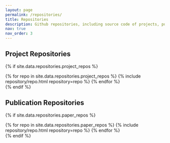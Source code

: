 ```yaml
---
layout: page
permalink: /repositories/
title: Repositories
description: Github repositories, including source code of projects, publications, etc.
nav: true
nav_order: 3
---
```


<!-- ## GitHub users

{% if site.data.repositories.github_users %}
<div class="repositories d-flex flex-wrap flex-md-row flex-column justify-content-between align-items-center">
  {% for user in site.data.repositories.github_users %}
    {% include repository/repo_user.html username=user %}
  {% endfor %}
</div>

---

{% if site.repo_trophies.enabled %}
{% for user in site.data.repositories.github_users %}
  {% if site.data.repositories.github_users.size > 1 %}
  <h4>{{ user }}</h4>
  {% endif %}
  <div class="repositories d-flex flex-wrap flex-md-row flex-column justify-content-between align-items-center">
  {% include repository/repo_trophies.html username=user %}
  </div>

  ---

{% endfor %}
{% endif %}
{% endif %} -->

<!-- ## GitHub Repositories

{% if site.data.repositories.github_repos %}
<div class="repositories d-flex flex-wrap flex-md-row flex-column justify-content-between align-items-center">
  {% for repo in site.data.repositories.github_repos %}
    {% include repository/repo.html repository=repo %}
  {% endfor %}
</div>
{% endif %} -->


## Project Repositories

{% if site.data.repositories.project_repos %}
<div class="repositories d-flex flex-wrap flex-md-row flex-column justify-content-between align-items-center">
  {% for repo in site.data.repositories.project_repos %}
    {% include repository/repo.html repository=repo %}
  {% endfor %}
</div>
{% endif %}

<br>

## Publication Repositories

{% if site.data.repositories.paper_repos %}
<div class="repositories d-flex flex-wrap flex-md-row flex-column justify-content-between align-items-center">
  {% for repo in site.data.repositories.paper_repos %}
    {% include repository/repo.html repository=repo %}
  {% endfor %}
</div>
{% endif %}
